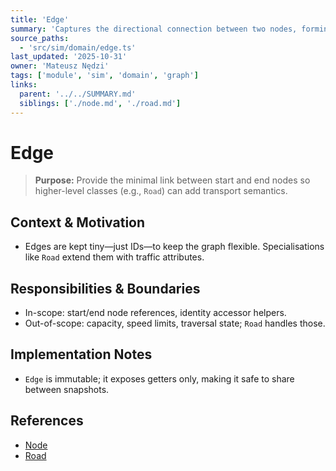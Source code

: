 ```yaml
---
title: 'Edge'
summary: 'Captures the directional connection between two nodes, forming the base for road specialisations.'
source_paths:
  - 'src/sim/domain/edge.ts'
last_updated: '2025-10-31'
owner: 'Mateusz Nędzi'
tags: ['module', 'sim', 'domain', 'graph']
links:
  parent: '../../SUMMARY.md'
  siblings: ['./node.md', './road.md']
---
```


# Edge

> **Purpose:** Provide the minimal link between start and end nodes so higher-level classes (e.g., `Road`) can add transport semantics.

## Context & Motivation

- Edges are kept tiny—just IDs—to keep the graph flexible. Specialisations like `Road` extend them with traffic attributes.

## Responsibilities & Boundaries

- In-scope: start/end node references, identity accessor helpers.
- Out-of-scope: capacity, speed limits, traversal state; `Road` handles those.

## Implementation Notes

- `Edge` is immutable; it exposes getters only, making it safe to share between snapshots.

## References

- [Node](./node.md)
- [Road](./road.md)
